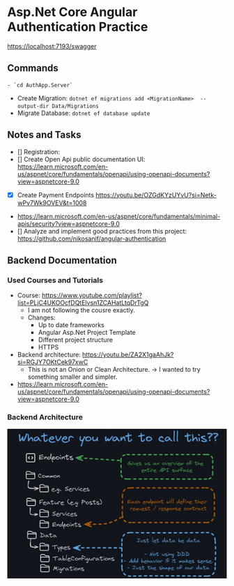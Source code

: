 # Asp.Net Core Angular Authentication Practice

[https://localhost:7193/swagger](https://localhost:7193/swagger)

## Commands

	- `cd AuthApp.Server`
- Create Migration: `dotnet ef migrations add <MigrationName>  --output-dir Data/Migrations`
- Migrate Database: `dotnet ef database update`

## Notes and Tasks

- [] Registration: 
- [] Create Open Api public documentation UI: https://learn.microsoft.com/en-us/aspnet/core/fundamentals/openapi/using-openapi-documents?view=aspnetcore-9.0
- [x] Create Payment Endpoints https://youtu.be/OZGdKYzUYvU?si=Netk-wPv7Wk9OVEV&t=1008
- https://learn.microsoft.com/en-us/aspnet/core/fundamentals/minimal-apis/security?view=aspnetcore-9.0
- [] Analyze and implement good practices from this project: <https://github.com/nikosanif/angular-authentication>

## Backend Documentation

### Used Courses and Tutorials

- Course: <https://www.youtube.com/playlist?list=PLjC4UKOOcfDQtElvsn1ZCAHatLtqDrTgQ>
	- I am not following the cousre exactly.
	- Changes:
		- Up to date frameworks
		- Angular Asp.Net Project Template
		- Different project structure
		- HTTPS
- Backend architecture: <https://youtu.be/ZA2X1gaAhJk?si=RGJY7OKtCek97xwC>
	- This is not an Onion or Clean Architecture. -> I wanted to try something smaller and simpler.
- https://learn.microsoft.com/en-us/aspnet/core/fundamentals/openapi/using-openapi-documents?view=aspnetcore-9.0


### Backend Architecture

![Architecture](architecture.jpg)